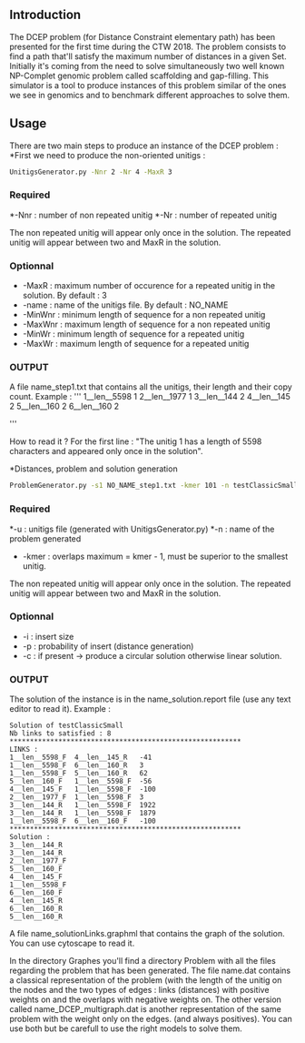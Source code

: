 ## Introduction
The DCEP problem (for Distance Constraint elementary path) has been presented for the first time during the CTW 2018.
The problem consists to find a path that'll satisfy the maximum number of distances in a given Set.
Initially it's coming from the need to solve simultaneously two well known NP-Complet genomic problem called scaffolding and gap-filling.
This simulator is a tool to produce instances of this problem similar of the ones we see in genomics and to benchmark different approaches to solve them.

## Usage
There are two main steps to produce an instance of the DCEP problem :
*First we need to produce the non-oriented unitigs :
```sh
UnitigsGenerator.py -Nnr 2 -Nr 4 -MaxR 3
```

### Required
*-Nnr : number of non repeated unitig
*-Nr : number of repeated unitig

The non repeated unitig will appear only once in the solution.
The repeated unitig will appear between two and MaxR in the solution.

### Optionnal
* -MaxR   : maximum number of occurence for a repeated unitig in the solution. By default : 3
* -name   : name of the unitigs file. By default : NO_NAME
* -MinWnr : minimum length of sequence for a non repeated unitig
* -MaxWnr : maximum length of sequence for a non repeated unitig
* -MinWr  : minimum length of sequence for a repeated unitig
* -MaxWr  : maximum length of sequence for a repeated unitig

### OUTPUT
A file name_step1.txt that contains all the unitigs, their length and their copy count.
Example :
'''
1__len__5598	1
2__len__1977	1
3__len__144	    2
4__len__145	    2
5__len__160	    2
6__len__160	    2

'''

How to read it ? For the first line : "The unitig 1 has a length of 5598 characters and appeared only once in the solution".

*Distances, problem and solution generation
```sh
ProblemGenerator.py -s1 NO_NAME_step1.txt -kmer 101 -n testClassicSmall

```
### Required
*-u : unitigs file (generated with UnitigsGenerator.py)
*-n : name of the problem generated
* -kmer : overlaps maximum = kmer - 1, must be superior to the smallest unitig.

The non repeated unitig will appear only once in the solution.
The repeated unitig will appear between two and MaxR in the solution.

### Optionnal
* -i : insert size
* -p : probability of insert (distance generation)
* -c : if present -> produce a circular solution otherwise linear solution.

### OUTPUT
The solution of the instance is in the name_solution.report file (use any text editor to read it).
Example :
```
Solution of testClassicSmall
Nb links to satisfied : 8
*********************************************************
LINKS :
1__len__5598_F	4__len__145_R	-41
1__len__5598_F	6__len__160_R	3
1__len__5598_F	5__len__160_R	62
5__len__160_F	1__len__5598_F	-56
4__len__145_F	1__len__5598_F	-100
2__len__1977_F	1__len__5598_F	3
3__len__144_R	1__len__5598_F	1922
3__len__144_R	1__len__5598_F	1879
1__len__5598_F	6__len__160_F	-100
*********************************************************
Solution :
3__len__144_R
3__len__144_R
2__len__1977_F
5__len__160_F
4__len__145_F
1__len__5598_F
6__len__160_F
4__len__145_R
6__len__160_R
5__len__160_R
```

A file name_solutionLinks.graphml that contains the graph of the solution. You can use cytoscape to read it.

In the directory Graphes you'll find a directory Problem with all the files regarding the problem that has been generated.
The file name.dat contains a classical representation of the problem (with the length of the unitig on the nodes and the two types of edges :
links (distances) with positive weights on and the overlaps with negative weights on.
The other version called name_DCEP_multigraph.dat is another representation of the same problem with the weight only on the edges. (and always positives).
You can use both but be carefull to use the right models to solve them.



